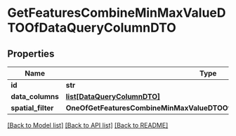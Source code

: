 # GetFeaturesCombineMinMaxValueDTOOfDataQueryColumnDTO

## Properties
Name | Type | Description | Notes
------------ | ------------- | ------------- | -------------
**id** | **str** |  | [optional] 
**data_columns** | [**list[DataQueryColumnDTO]**](DataQueryColumnDTO.md) |  | [optional] 
**spatial_filter** | **OneOfGetFeaturesCombineMinMaxValueDTOOfDataQueryColumnDTOSpatialFilter** |  | [optional] 

[[Back to Model list]](../README.md#documentation-for-models) [[Back to API list]](../README.md#documentation-for-api-endpoints) [[Back to README]](../README.md)

